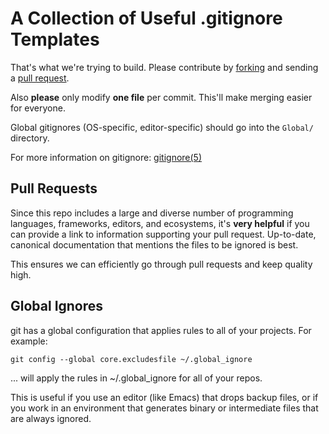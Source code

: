 # A Collection of Useful .gitignore Templates

That's what we're trying to build. Please contribute
by [forking][fk] and sending a [pull request][pr].

Also **please** only modify **one file** per commit. This'll
make merging easier for everyone.

Global gitignores (OS-specific, editor-specific) should go into the
`Global/` directory.

For more information on gitignore: [gitignore(5)][g5]

[fk]: http://help.github.com/forking/
[pr]: http://help.github.com/pull-requests/
[g5]: http://man.cx/gitignore

## Pull Requests

Since this repo includes a large and diverse
number of programming languages, frameworks, editors,
and ecosystems, it's **very helpful** if you can provide 
a link to information supporting your pull request. 
Up-to-date, canonical documentation that mentions the files 
to be ignored is best.

This ensures we can efficiently go through pull requests
and keep quality high.

## Global Ignores

git has a global configuration that applies rules to all of
your projects. For example:

    git config --global core.excludesfile ~/.global_ignore

... will apply the rules in ~/.global_ignore for all of your repos.

This is useful if you use an editor (like Emacs) that drops backup files,
or if you work in an environment that generates binary or intermediate
files that are always ignored.
